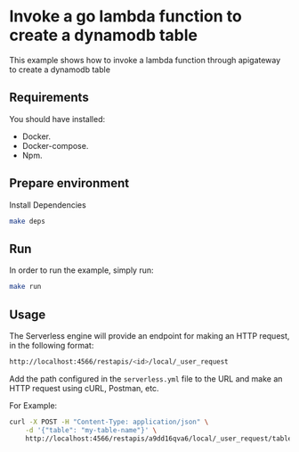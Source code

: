 # Invoke a go lambda function to create a dynamodb table

This example shows how to invoke a lambda function through apigateway to create a dynamodb table

## Requirements

You should have installed:

- Docker.
- Docker-compose.
- Npm.

## Prepare environment

Install Dependencies
```bash
make deps
```

## Run

In order to run the example, simply run:
```bash
make run
```
## Usage

The Serverless engine will provide an endpoint for making an HTTP request, in the following format:
```bash
http://localhost:4566/restapis/<id>/local/_user_request
```
Add the path configured in the `serverless.yml` file to the URL and make an HTTP request using cURL, Postman, etc.

For Example:

```bash
curl -X POST -H "Content-Type: application/json" \
    -d '{"table": "my-table-name"}' \
    http://localhost:4566/restapis/a9dd16qva6/local/_user_request/table
```
